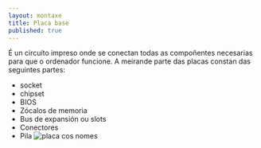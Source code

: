 ```yaml
---
layout: montaxe
title: Placa base
published: true
---
```

É un circuíto impreso onde se conectan todas as compoñentes necesarias para que o ordenador funcione. A meirande parte das placas constan  das seguintes partes:
* socket
* chipset
* BIOS
* Zócalos de memoria
* Bus de expansión ou slots
* Conectores
* Pila
![placa cos nomes]({{site.baseurl}}/imaxes/http://image.slidesharecdn.com/placabase-141027231712-conversion-gate02/95/placa-base-mtherboard-2-638.jpg?cb=1414451876)